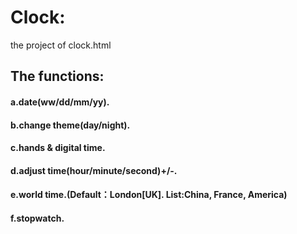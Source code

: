  # Clock:
   the project of clock.html
 ## The functions:
 #### a.date(ww/dd/mm/yy).
 ####  b.change theme(day/night).
 ####  c.hands & digital time.
 ####  d.adjust time(hour/minute/second)+/-.
 #### e.world time.(Default：London[UK]. List:China, France, America)
 #### f.stopwatch.
